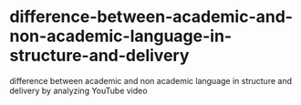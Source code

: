 # difference-between-academic-and-non-academic-language-in-structure-and-delivery
difference between academic and non academic language in structure and delivery by analyzing YouTube video
